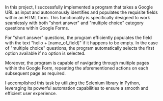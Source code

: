 In this project, I successfully implemented a program that takes a Google URL as input and autonomously identifies and populates the requisite fields within an HTML form. This functionality is specifically designed to work seamlessly with both "short answer" and "multiple choice" category questions within Google Forms.

For "short answer" questions, the program efficiently populates the field with the text "hello + [name_of_field]" if it happens to be empty. In the case of "multiple choice" questions, the program automatically selects the first option available if no option is selected.

Moreover, the program is capable of navigating through multiple pages within the Google Form, repeating the aforementioned actions on each subsequent page as required.

I accomplished this task by utilizing the Selenium library in Python, leveraging its powerful automation capabilities to ensure a smooth and efficient user experience.
